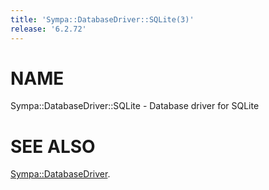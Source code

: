 ```yaml
---
title: 'Sympa::DatabaseDriver::SQLite(3)'
release: '6.2.72'
---
```


# NAME

Sympa::DatabaseDriver::SQLite - Database driver for SQLite

# SEE ALSO

[Sympa::DatabaseDriver](./Sympa-DatabaseDriver.3.md).
